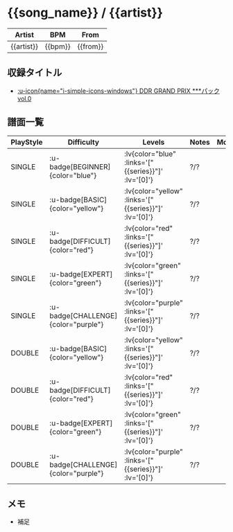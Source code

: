 # {{song_name}} / {{artist}}

|Artist|BPM|From|
|------|---|----|
|{{artist}}|{{bpm}}|{{from}}|

## 収録タイトル

- [ :u-icon{name="i-simple-icons-windows"} DDR GRAND PRIX ***パック vol.0]({{series}})

## 譜面一覧

|PlayStyle|Difficulty|Levels|Notes|Movie|
|---------|----------|------|-----|-----|
|SINGLE| :u-badge[BEGINNER]{color="blue"} | :lv{color="blue" :links='["{{series}}"]' :lv='[0]'} |?/?||
|SINGLE| :u-badge[BASIC]{color="yellow"} | :lv{color="yellow" :links='["{{series}}"]' :lv='[0]'} |?/?||
|SINGLE| :u-badge[DIFFICULT]{color="red"} | :lv{color="red" :links='["{{series}}"]' :lv='[0]'} |?/?||
|SINGLE| :u-badge[EXPERT]{color="green"} | :lv{color="green" :links='["{{series}}"]' :lv='[0]'} |?/?||
|SINGLE| :u-badge[CHALLENGE]{color="purple"} | :lv{color="purple" :links='["{{series}}"]' :lv='[0]'} |?/?||
|DOUBLE| :u-badge[BASIC]{color="yellow"} | :lv{color="yellow" :links='["{{series}}"]' :lv='[0]'} |?/?||
|DOUBLE| :u-badge[DIFFICULT]{color="red"} | :lv{color="red" :links='["{{series}}"]' :lv='[0]'} |?/?||
|DOUBLE| :u-badge[EXPERT]{color="green"} | :lv{color="green" :links='["{{series}}"]' :lv='[0]'} |?/?||
|DOUBLE| :u-badge[CHALLENGE]{color="purple"} | :lv{color="purple" :links='["{{series}}"]' :lv='[0]'} |?/?||

<!-- 
(\d+) / (\d+)( / \d+)?\t?(- / - / -\t)?
$1/$2
-->

## メモ

- 補足
